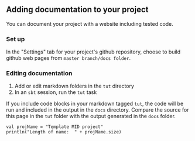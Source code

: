## Adding documentation to your project


You can document your project with a website including tested code.


### Set up

In the "Settings" tab for your project's github repository, choose to build github web pages from `master branch/docs folder`.


### Editing documentation


1.  Add or edit markdown folders in the `tut` directory
2.  In an `sbt` session, run the `tut` task


If you include code blocks in your markdown tagged `tut`, the code will be run and included in the output in the `docs` directory.  Compare the source for this page in the `tut` folder with the output generated in the `docs` folder.

```tut
val projName = "Template MID project"
println("Length of name:  " + projName.size)
```
